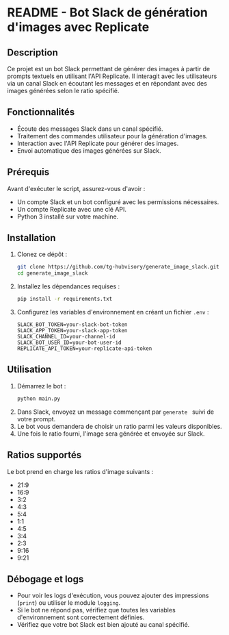 # README - Bot Slack de génération d'images avec Replicate

## Description
Ce projet est un bot Slack permettant de générer des images à partir de prompts textuels en utilisant l'API Replicate. Il interagit avec les utilisateurs via un canal Slack en écoutant les messages et en répondant avec des images générées selon le ratio spécifié.

## Fonctionnalités
- Écoute des messages Slack dans un canal spécifié.
- Traitement des commandes utilisateur pour la génération d'images.
- Interaction avec l'API Replicate pour générer des images.
- Envoi automatique des images générées sur Slack.

## Prérequis
Avant d'exécuter le script, assurez-vous d'avoir :
- Un compte Slack et un bot configuré avec les permissions nécessaires.
- Un compte Replicate avec une clé API.
- Python 3 installé sur votre machine.

## Installation
1. Clonez ce dépôt :
   ```sh
   git clone https://github.com/tg-hubvisory/generate_image_slack.git
   cd generate_image_slack
   ```
2. Installez les dépendances requises :
   ```sh
   pip install -r requirements.txt
   ```
3. Configurez les variables d'environnement en créant un fichier `.env` :
   ```env
   SLACK_BOT_TOKEN=your-slack-bot-token
   SLACK_APP_TOKEN=your-slack-app-token
   SLACK_CHANNEL_ID=your-channel-id
   SLACK_BOT_USER_ID=your-bot-user-id
   REPLICATE_API_TOKEN=your-replicate-api-token
   ```

## Utilisation
1. Démarrez le bot :
   ```sh
   python main.py
   ```
2. Dans Slack, envoyez un message commençant par `generate ` suivi de votre prompt.
3. Le bot vous demandera de choisir un ratio parmi les valeurs disponibles.
4. Une fois le ratio fourni, l'image sera générée et envoyée sur Slack.

## Ratios supportés
Le bot prend en charge les ratios d'image suivants :
- 21:9
- 16:9
- 3:2
- 4:3
- 5:4
- 1:1
- 4:5
- 3:4
- 2:3
- 9:16
- 9:21

## Débogage et logs
- Pour voir les logs d'exécution, vous pouvez ajouter des impressions (`print`) ou utiliser le module `logging`.
- Si le bot ne répond pas, vérifiez que toutes les variables d'environnement sont correctement définies.
- Vérifiez que votre bot Slack est bien ajouté au canal spécifié.